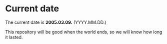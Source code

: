 # Current date

The current date is **2005.03.09.** (YYYY.MM.DD.)

This repository will be good when the world ends, so we will know how long it lasted.